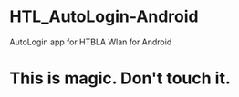 # HTL_AutoLogin-Android
AutoLogin app for HTBLA Wlan for Android
<h1>This is magic. Don't touch it.</h1>
